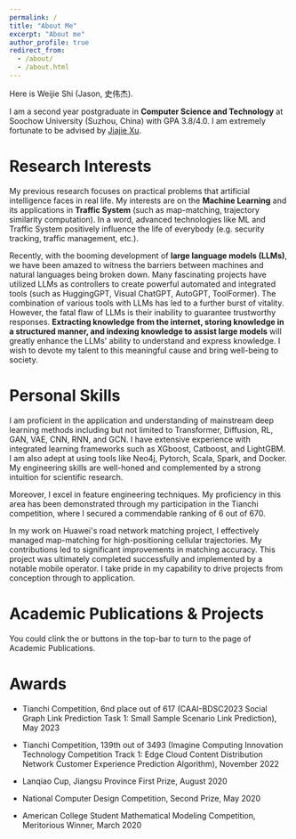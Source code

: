 ```yaml
---
permalink: /
title: "About Me"
excerpt: "About me"
author_profile: true
redirect_from: 
  - /about/
  - /about.html
---
```


Here is Weijie Shi (Jason, 史伟杰).

I am a second year postgraduate in **Computer Science and Technology** at Soochow University (Suzhou, China) with GPA 3.8/4.0. I am extremely fortunate to be advised by [Jiajie Xu](http://web.suda.edu.cn/xujj/).

Research Interests
======
My previous research focuses on practical problems that artificial intelligence faces in real life. My interests are on the **Machine Learning** and its applications in **Traffic System** (such as map-matching, trajectory similarity computation). In a word, advanced technologies like ML and Traffic System positively influence the life of everybody (e.g. security tracking, traffic management, etc.).

Recently, with the booming development of **large language models (LLMs)**, we have been amazed to witness the barriers between machines and natural languages being broken down. Many fascinating projects have utilized LLMs as controllers to create powerful automated and integrated tools (such as HuggingGPT, Visual ChatGPT, AutoGPT, ToolFormer). The combination of various tools with LLMs has led to a further burst of vitality. However, the fatal flaw of LLMs is their inability to guarantee trustworthy responses. **Extracting knowledge from the internet, storing knowledge in a structured manner, and indexing knowledge to assist large models** will greatly enhance the LLMs' ability to understand and express knowledge. I wish to devote my talent to this meaningful cause and bring well-being to society.

Personal Skills
===========
I am proficient in the application and understanding of mainstream deep learning methods including but not limited to Transformer, Diffusion, RL, GAN, VAE, CNN, RNN, and GCN. I have extensive experience with integrated learning frameworks such as XGboost, Catboost, and LightGBM. I am also adept at using tools like Neo4j, Pytorch, Scala, Spark, and Docker. My engineering skills are well-honed and complemented by a strong intuition for scientific research.

Moreover, I excel in feature engineering techniques. My proficiency in this area has been demonstrated through my participation in the Tianchi competition, where I secured a commendable ranking of 6 out of 670.

In my work on Huawei's road network matching project, I effectively managed map-matching for high-positioning cellular trajectories. My contributions led to significant improvements in matching accuracy. This project was ultimately completed successfully and implemented by a notable mobile operator. I take pride in my capability to drive projects from conception through to application.

Academic Publications & Projects 
======
You could clink the <Publications> or <Projects> buttons in the top-bar to turn to the page of Academic Publications.


Awards
===========
- Tianchi Competition, 6nd place out of 617 (CAAI-BDSC2023 Social Graph Link Prediction Task 1: Small Sample Scenario Link Prediction), May 2023

- Tianchi Competition, 139th out of 3493 (Imagine Computing Innovation Technology Competition Track 1: Edge Cloud Content Distribution Network Customer Experience Prediction Algorithm), November 2022

- Lanqiao Cup, Jiangsu Province First Prize, August 2020

- National Computer Design Competition, Second Prize, May 2020

- American College Student Mathematical Modeling Competition, Meritorious Winner, March 2020